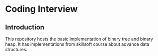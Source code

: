 # Coding Interview

## Introduction
This repository hosts the basic implementation of binary tree and binary heap.
It has implementations from skillsoft course about advance data structures.